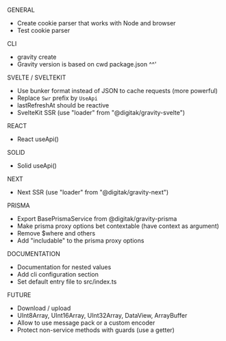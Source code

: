GENERAL
- Create cookie parser that works with Node and browser
- Test cookie parser

CLI
- gravity create
- Gravity version is based on cwd package.json ^^'

SVELTE / SVELTEKIT
- Use bunker format instead of JSON to cache requests (more powerful)
- Replace `Swr` prefix by `UseApi`
- lastRefreshAt should be reactive
- SvelteKit SSR (use "loader" from "@digitak/gravity-svelte")

REACT
- React useApi()

SOLID
- Solid useApi()

NEXT
- Next SSR (use "loader" from "@digitak/gravity-next")

PRISMA
- Export BasePrismaService from @digitak/gravity-prisma
- Make prisma proxy options bet contextable (have context as argument)
- Remove $where and others
- Add "includable" to the prisma proxy options

DOCUMENTATION
- Documentation for nested values
- Add cli configuration section
- Set default entry file to src/index.ts

FUTURE
- Download / upload
- UInt8Array, UInt16Array, UInt32Array, DataView, ArrayBuffer
- Allow to use message pack or a custom encoder
- Protect non-service methods with guards (use a getter)

